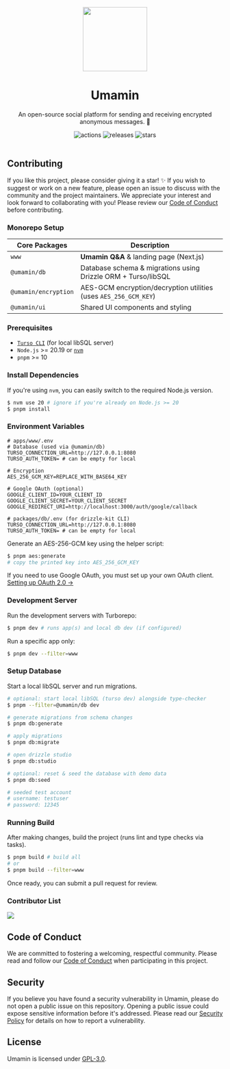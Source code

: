 <div align="center">
  <img src="https://github.com/omsimos/umamin/assets/69457996/5a7250dc-c65e-4251-8fa9-425006dccb02" width="150" />

  <h1>Umamin</h1>
</div>

<div align="center">
  <p>An open-source social platform for sending and receiving encrypted anonymous messages. 🔏</p>

  <img src="https://github.com/omsimos/umamin/actions/workflows/ci.yml/badge.svg" alt="actions">
  <img src="https://img.shields.io/github/v/release/omsimos/umamin.svg" alt="releases">
  <img src="https://img.shields.io/github/stars/omsimos/umamin" alt="stars">
</div>

<br/>

## Contributing

If you like this project, please consider giving it a star! ✨ If you wish to suggest or work on a new feature, please open an issue to discuss with the community and the project maintainers. We appreciate your interest and look forward to collaborating with you! Please review our [Code of Conduct](./CODE_OF_CONDUCT.md) before contributing.

### Monorepo Setup

| Core Packages        | Description                                                      |
| -------------------- | ---------------------------------------------------------------- |
| `www`                | **Umamin Q&A** & landing page (Next.js)                          |
| `@umamin/db`         | Database schema & migrations using Drizzle ORM + Turso/libSQL    |
| `@umamin/encryption` | AES-GCM encryption/decryption utilities (uses `AES_256_GCM_KEY`) |
| `@umamin/ui`         | Shared UI components and styling                                 |

### Prerequisites

- [`Turso CLI`](https://docs.turso.tech/cli/installation) (for local libSQL server)
- `Node.js` >= 20.19 or [`nvm`](https://github.com/nvm-sh/nvm)
- `pnpm` >= 10

### Install Dependencies

If you're using `nvm`, you can easily switch to the required Node.js version.

```sh
$ nvm use 20 # ignore if you're already on Node.js >= 20
$ pnpm install
```

### Environment Variables

```env
# apps/www/.env
# Database (used via @umamin/db)
TURSO_CONNECTION_URL=http://127.0.0.1:8080
TURSO_AUTH_TOKEN= # can be empty for local

# Encryption
AES_256_GCM_KEY=REPLACE_WITH_BASE64_KEY

# Google OAuth (optional)
GOOGLE_CLIENT_ID=YOUR_CLIENT_ID
GOOGLE_CLIENT_SECRET=YOUR_CLIENT_SECRET
GOOGLE_REDIRECT_URI=http://localhost:3000/auth/google/callback

# packages/db/.env (for drizzle-kit CLI)
TURSO_CONNECTION_URL=http://127.0.0.1:8080
TURSO_AUTH_TOKEN= # can be empty for local
```

Generate an AES-256-GCM key using the helper script:

```sh
$ pnpm aes:generate
# copy the printed key into AES_256_GCM_KEY
```

If you need to use Google OAuth, you must set up your own OAuth client. [Setting up OAuth 2.0 →](https://support.google.com/cloud/answer/6158849)

### Development Server

Run the development servers with Turborepo:

```sh
$ pnpm dev # runs app(s) and local db dev (if configured)
```

Run a specific app only:

```sh
$ pnpm dev --filter=www
```

### Setup Database

Start a local libSQL server and run migrations.

```sh
# optional: start local libSQL (turso dev) alongside type-checker
$ pnpm --filter=@umamin/db dev

# generate migrations from schema changes
$ pnpm db:generate

# apply migrations
$ pnpm db:migrate

# open drizzle studio
$ pnpm db:studio

# optional: reset & seed the database with demo data
$ pnpm db:seed

# seeded test account
# username: testuser
# password: 12345
```

### Running Build

After making changes, build the project (runs lint and type checks via tasks).

```sh
$ pnpm build # build all
# or
$ pnpm build --filter=www
```

Once ready, you can submit a pull request for review.

### Contributor List

<a href="https://github.com/omsimos/umamin/graphs/contributors">
  <img src="https://contrib.rocks/image?repo=omsimos/umamin" />
</a>

## Code of Conduct

We are committed to fostering a welcoming, respectful community. Please read and follow our [Code of Conduct](./CODE_OF_CONDUCT.md) when participating in this project.

## Security

If you believe you have found a security vulnerability in Umamin, please do not open a public issue on this repository. Opening a public issue could expose sensitive information before it's addressed. Please read our [Security Policy](./SECURITY.md) for details on how to report a vulnerability.

## License

Umamin is licensed under [GPL-3.0](https://github.com/omsimos/umamin/blob/main/LICENSE).
